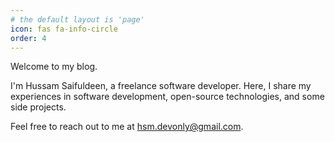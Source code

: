 ```yaml
---
# the default layout is 'page'
icon: fas fa-info-circle
order: 4
---
```


Welcome to my blog. 

I'm Hussam Saifuldeen, a freelance software developer. Here, I share my experiences in software development, open-source technologies, and some side projects. 

Feel free to reach out to me at [hsm.devonly@gmail.com](mailto:hsm.devonly@gmail.com).
